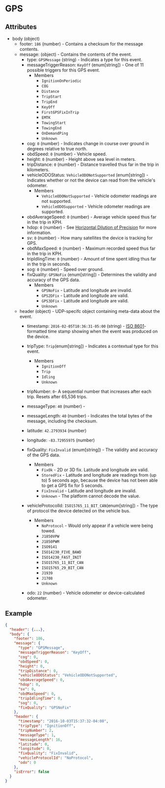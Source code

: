 # GPS

## Attributes

- body (object)
  - footer: `186` (number) - Contains a checksum for the message contents.
  - message: (object) - Contains the contents of the event.
      - type: `GPSMessage` (string) - Indicates a type for this event.
      - messageTriggerReason: `KeyOff` (enum[string]) - One of 11 possible triggers for this GPS event.
        - Members
          - `IgnitionOnPeriodic`
          - `COG`
          - `Distance`
          - `TripStart`
          - `TripEnd`
          - `KeyOff`
          - `FirstGPSFixInTrip`
          - `EMTK` 
          - `TowingStart`
          - `TowingEnd`
          - `OnDemandPing`
          - `Unknown`
      - cog: `0` (number) - Indicates change in course over ground in degrees relative to true north.
      - obdSpeed: `0` (number) - Vehicle speed.
      - height: `0` (number) - Height above sea level in meters.
      - tripDistance: `0` (number) - Distance travelled thus far in the trip in kilometers.
      - vehicleODOStatus: `VehicleODONotSupported` (enum[string]) - Indicates whether or not the device can read from the vehicle's odometer.
        - Members
          - `VehicleODONotSupported` -  Vehicle odometer readings are not supported.
          - `VehicleODOSupported` - Vehicle odometer readings are supported.
      - obdAverageSpeed: `0` (number) - Average vehicle speed thus far in the trip in KPH.
      - hdop: `0` (number) - See [Horizontal Dilution of Precision](../horizontal-dillution-of-precision.md) for more information.
      - sv: `0` (number) - How many satellites the device is tracking for GPS.
      - obdMaxSpeed: `0` (number) - Maximum recorded speed thus far in the trip in KPH.
      - tripIdlingTime: `0` (number) - Amount of time spent idling thus far in the trip in seconds.
      - sog: `0` (number) - Speed over ground.
      - fixQuality: `GPSNoFix` (enum[string]) - Determines the validity and accuracy of the GPS data.
        - Members
          - `GPSNoFix` - Latitude and longitude are invalid.
          - `GPS2DFix` - Latitude and longitude are valid.
          - `GPS3DFix` - Latitude and longitude are valid.
          - `Unknown`
  - header (object) - UDP-specifc object containing meta-data about the event.
    - timestamp: `2016-02-05T10:36:31-05:00` (string) - [ISO 8601](https://en.wikipedia.org/wiki/ISO_8601)-formatted time stamp showing when the event was produced on the device.

    - tripType: `Trip`(enum[string]) - Indicates a contextual type for this event.
      - Members
        - `IgnitionOff`
        - `Trip`
        - `Idling`
        - `Unknown`
    - tripNumber: `0`- A sequential number that increases after each trip. Resets after 65,536 trips.
    - messageType: `40` (number) - 
    - messageLength: `40` (number) - Indicates the total bytes of the message, including the checksum.
    - latitude: `42.2793934` (number)
    - longitude: `-83.72955975` (number)
    - fixQuality: `FixInvalid` (enum[string]) - The validity and accuracy of the GPS data.
      - Members
        - `FixOk` - 2D or 3D fix. Latitude and longitude are valid.
        - `StoredFix` - Latitude and longitude are readings from (up to) 5 seconds ago, because the device has not been able to get a GPS fix for 5 seconds.
        - `FixInvalid` - Latitude and longitude are invalid.
        - `Unknown` - The platform cannot decode the value.
    - vehicleProtocolId: `ISO15765_11_BIT_CAN`(enum[string]) - The type of protocol the device detected on the vehicle bus.
      - Members
        - `NoProtocol` - Would only appear if a vehicle were being towed. 
        - `J1850VPW`
        - `J1850PWM`
        - `ISO9141`
        - `ISO14230_FIVE_BAWD`
        - `ISO14230_FAST_INIT`
        - `ISO15765_11_BIT_CAN`
        - `ISO15765_29_BIT_CAN`
        - `J1939`
        - `J1708`
        - `Unknown`
    - odo: `22` (number) - Vehicle odometer or device-calculated odometer.

## Example

```json
{
  "header": {...},
  "body": {
    "footer": 186,
    "message": {
      "type": "GPSMessage",
      "messageTriggerReason": "KeyOff",
      "cog": 0,
      "obdSpeed": 0,
      "height": 0,
      "tripDistance": 0,
      "vehicleODOStatus": "VehicleODONotSupported",
      "obdAverageSpeed": 0,
      "hdop": 0,
      "sv": 0,
      "obdMaxSpeed": 0,
      "tripIdlingTime": 0,
      "sog": 0,
      "fixQuality": "GPSNoFix"
    },
    "header": {
      "timestamp": "2016-10-03T15:37:32-04:00",
      "tripType": "IgnitionOff",
      "tripNumber": 2,
      "messageType": 1,
      "messageLength": 16,
      "latitude": 0,
      "longitude": 0,
      "fixQuality": "FixInvalid",
      "vehicleProtocolId": "NoProtocol",
      "odo": 0
    },
    "isError": false
  }
}
```
